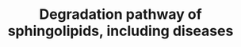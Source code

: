 ---
annotations:
- id: DOID:4
  type: Disease Ontology
  value: disease
- id: DOID:3323
  parent: genetic disease
  type: Disease Ontology
  value: Sandhoff disease
- id: DOID:10581
  parent: genetic disease
  type: Disease Ontology
  value: metachromatic leukodystrophy
- id: DOID:1926
  parent: genetic disease
  type: Disease Ontology
  value: Gaucher's disease
- id: DOID:0050464
  parent: genetic disease
  type: Disease Ontology
  value: Farber lipogranulomatosis
- id: DOID:2368
  parent: genetic disease
  type: Disease Ontology
  value: gangliosidosis
- id: PW:0000197
  parent: classic metabolic pathway
  type: Pathway Ontology
  value: sphingolipid metabolic pathway
- id: PW:0000162
  parent: classic metabolic pathway
  type: Pathway Ontology
  value: sphingolipid biosynthetic pathway
- id: DOID:0070112
  parent: genetic disease
  type: Disease Ontology
  value: Niemann-Pick disease type B
- id: DOID:3320
  parent: genetic disease
  type: Disease Ontology
  value: Tay-Sachs disease
- id: DOID:10587
  parent: genetic disease
  type: Disease Ontology
  value: Krabbe disease
- id: DOID:3322
  parent: genetic disease
  type: Disease Ontology
  value: GM1 gangliosidosis
- id: DOID:3321
  parent: genetic disease
  type: Disease Ontology
  value: GM2 gangliosidosis
- id: PW:0000733
  parent: classic metabolic pathway
  type: Pathway Ontology
  value: glycosphingolipid metabolic pathway
- id: DOID:14504
  parent: genetic disease
  type: Disease Ontology
  value: Niemann-Pick disease
- id: PW:0000163
  parent: classic metabolic pathway
  type: Pathway Ontology
  value: sphingolipid degradation pathway
- id: PW:0001062
  parent: classic metabolic pathway
  type: Pathway Ontology
  value: lacto-series glycosphingolipid metabolic pathway
- id: DOID:14499
  parent: genetic disease
  type: Disease Ontology
  value: Fabry disease
- id: DOID:0070111
  parent: genetic disease
  type: Disease Ontology
  value: Niemann-Pick disease type A
- id: PW:0000735
  parent: classic metabolic pathway
  type: Pathway Ontology
  value: altered sphingolipid metabolic pathway
- id: DOID:4795
  parent: genetic disease
  type: Disease Ontology
  value: GM2 gangliosidosis, AB variant
authors:
- DeSl
- Andra
- Egonw
- AdoBioInfo
- IreneHemel
- Khanspers
- Finterly
- Fehrhart
communities:
- IEM
- RareDiseases
description: Test pathway to include dieases in pathways, in order to deduce biomarkers.
last-edited: 2021-11-30
ndex: 64075170-8b69-11eb-9e72-0ac135e8bacf
organisms:
- Homo sapiens
redirect_from:
- /index.php/Pathway:WP4153
- /instance/WP4153
- /instance/WP4153_rr123688
revision: r123688
schema-jsonld:
- '@context': https://schema.org/
  '@id': https://wikipathways.github.io/pathways/WP4153.html
  '@type': Dataset
  creator:
    '@type': Organization
    name: WikiPathways
  description: Test pathway to include dieases in pathways, in order to deduce biomarkers.
  keywords:
  - Ceramide
  - GA1
  - GA2
  - GLB1
  - GM1
  - 'GM1-beta-galactosidase (GLB):'
  - 'GM1-beta-galactosidease (GLB):'
  - GM2
  - GM2-activator
  - 'GM2A '
  - GM3
  - GalCer-beta-galactosidase
  - Globoside
  - Globoside example 1
  - Globoside example 2
  - HEXA
  - HEXB
  - LIPA
  - NPC1
  - NPC2
  - PSAP
  - SCARB2
  - Sap-A
  - Sap-B
  - Sap-C
  - Sphingomyelin
  - Sphingosine
  - Sulfatide
  - acid ceramidase
  - acrylsulfatase A
  - alpha-galactosidase A
  - 'beta-hexosaminidase A, B:'
  - digalactosylceramide
  - digalactosylceramide alpha
  - digalactosylceramide beta
  - galactosyl-ceramide
  - globotriaosylceramide
  - glucosylceramide
  - glucosylceramide-beta-glucosidase
  - lactosylceramide
  - sialidase
  - sialidase 1
  - sialidase 2
  - sialidase 3
  - sialidase 4
  - sphingomyelinase
  license: CC0
  name: Degradation pathway of sphingolipids, including diseases
seo: CreativeWork
title: Degradation pathway of sphingolipids, including diseases
wpid: WP4153
---